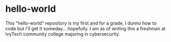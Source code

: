 # hello-world
This "hello-world" repository is my first and for a grade, I dunno how to code but I'll get it someday... hopefully.
I am as of writing this a freshman at IvyTech community college majoring in cybersecurity.
